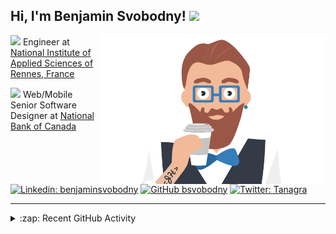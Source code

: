 <h2> Hi, I'm Benjamin Svobodny! <img src="https://media.giphy.com/media/qgQUggAC3Pfv687qPC/giphy.gif" width="100px"></h2>
<img align='right' src="https://raw.githubusercontent.com/bsvobodny/bsvobodny/main/profile.png" width="360">
<p>
  <img src="https://media.giphy.com/media/ixN1f5UlViepnCjHkn/giphy.gif" width="30">&nbsp;Engineer at <a href="https://www.insa-rennes.fr/graduate-school-of-engineering.html">National Institute of Applied Sciences of Rennes, France</a>
</p>
<p>
  <img src="https://media.giphy.com/media/KJmbSTSyIzetubNgJ5/giphy.gif" width="30">&nbsp;Web/Mobile Senior Software Designer at <a href="https://www.nbc.ca/">National Bank of Canada</a>
</p>

[![Linkedin: benjaminsvobodny](https://img.shields.io/badge/-benjaminsvobodny-blue?style=flat-square&logo=Linkedin&logoColor=white&link=https://www.linkedin.com/in/benjaminsvobodny/)](https://www.linkedin.com/in/benjaminsvobodny/)
[![GitHub bsvobodny](https://img.shields.io/github/followers/bsvobodny?label=follow&style=social)](https://github.com/bsvobodny)
[![Twitter: Tanagra](https://img.shields.io/twitter/follow/Tanagra?style=social)](https://twitter.com/Tanagra)

<!--
```javascript
const bsvobodny = {
    pronouns: "He" | "Him",
    code: ["Javascript", "TypeScript", "PHP"],
    askMeAbout: ["web dev", "tech", "app dev", "home automation", "photography", "scuba diving"],
    technologies: {
        frontEnd: {
            js: ["React", "Node", "Express"],
        },
        mobileApp: {
            native: ["React Native"]
        },
        devOps: ["AWS", "Docker🐳", "Route53", "Nginx"],
        databases: ["MySql", "sqlite", "mongoDB"]
    },
    architecture: ["Serverless Architecture", "Single page applications"],
    currentFocus: "Building better experiences for all",
    funFact: "There are two ways to write error-free programs; only the third one works"
};
```

-->

---

<details>
  <summary>:zap: Recent GitHub Activity</summary>

  <!--START_SECTION:activity-->
  <!--END_SECTION:activity-->
</details>

<!--START_SECTION:waka-->
<!--END_SECTION:waka-->

<!--
**bsvobodny/bsvobodny** is a ✨ _special_ ✨ repository because its `README.md` (this file) appears on your GitHub profile.

Here are some ideas to get you started:

- 🔭 I’m currently working on ...
- 🌱 I’m currently learning ...
- 👯 I’m looking to collaborate on ...
- 🤔 I’m looking for help with ...
- 💬 Ask me about ...
- 📫 How to reach me: ...
- 😄 Pronouns: ...
- ⚡ Fun fact: ...
-->
